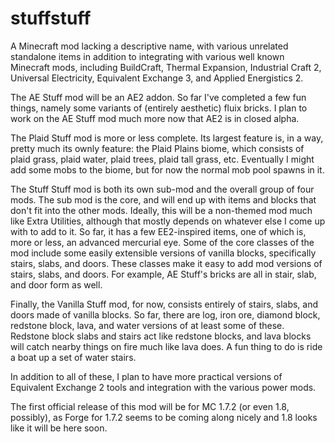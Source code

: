 stuffstuff
==========

A Minecraft mod lacking a descriptive name, with various unrelated standalone items in addition to integrating with various well known Minecraft mods, including BuildCraft, Thermal Expansion, Industrial Craft 2, Universal Electricity, Equivalent Exchange 3, and Applied Energistics 2.

The AE Stuff mod will be an AE2 addon.  So far I've completed a few fun things, namely some variants of (entirely aesthetic) fluix bricks.  I plan to work on the AE Stuff mod much more now that AE2 is in closed alpha.

The Plaid Stuff mod is more or less complete.  Its largest feature is, in a way, pretty much its ownly feature: the Plaid Plains biome, which consists of plaid grass, plaid water, plaid trees, plaid tall grass, etc.  Eventually I might add some mobs to the biome, but for now the normal mob pool spawns in it.

The Stuff Stuff mod is both its own sub-mod and the overall group of four mods.  The sub mod is the core, and will end up with items and blocks that don't fit into the other mods.  Ideally, this will be a non-themed mod much like Extra Utilities, although that mostly depends on whatever else I come up with to add to it.  So far, it has a few EE2-inspired items, one of which is, more or less, an advanced mercurial eye.  Some of the core classes of the mod include some easily extensible versions of vanilla blocks, specifically stairs, slabs, and doors.  These classes make it easy to add mod versions of stairs, slabs, and doors.  For example, AE Stuff's bricks are all in stair, slab, and door form as well.

Finally, the Vanilla Stuff mod, for now, consists entirely of stairs, slabs, and doors made of vanilla blocks.  So far, there are log, iron ore, diamond block, redstone block, lava, and water versions of at least some of these.  Redstone block slabs and stairs act like redstone blocks, and lava blocks will catch nearby things on fire much like lava does.  A fun thing to do is ride a boat up a set of water stairs.

In addition to all of these, I plan to have more practical versions of Equivalent Exchange 2 tools and integration with the various power mods.

The first official release of this mod will be for MC 1.7.2 (or even 1.8, possibly), as Forge for 1.7.2 seems to be coming along nicely and 1.8 looks like it will be here soon.
